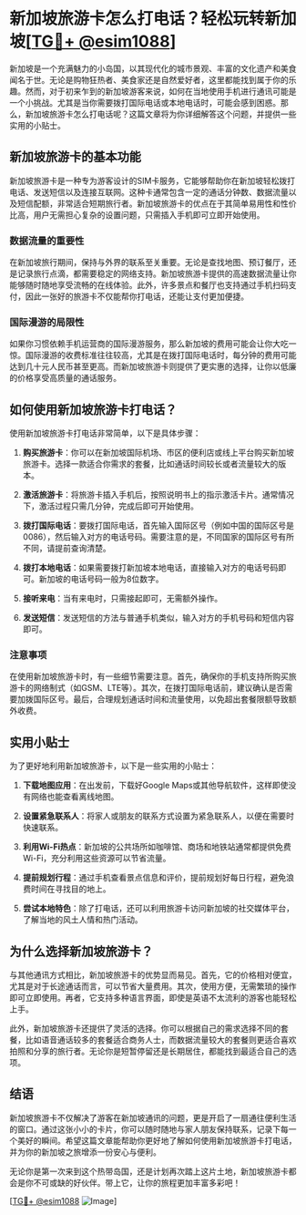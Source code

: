 # 新加坡旅游卡怎么打电话？轻松玩转新加坡[[TG💪+ @esim1088](https://t.me/s/esim1088)]

新加坡是一个充满魅力的小岛国，以其现代化的城市景观、丰富的文化遗产和美食闻名于世。无论是购物狂热者、美食家还是自然爱好者，这里都能找到属于你的乐趣。然而，对于初来乍到的新加坡游客来说，如何在当地使用手机进行通讯可能是一个小挑战。尤其是当你需要拨打国际电话或本地电话时，可能会感到困惑。那么，新加坡旅游卡怎么打电话呢？这篇文章将为你详细解答这个问题，并提供一些实用的小贴士。

## 新加坡旅游卡的基本功能

新加坡旅游卡是一种专为游客设计的SIM卡服务，它能够帮助你在新加坡轻松拨打电话、发送短信以及连接互联网。这种卡通常包含一定的通话分钟数、数据流量以及短信配额，非常适合短期旅行者。新加坡旅游卡的优点在于其简单易用性和性价比高，用户无需担心复杂的设置问题，只需插入手机即可立即开始使用。

### 数据流量的重要性

在新加坡旅行期间，保持与外界的联系至关重要。无论是查找地图、预订餐厅，还是记录旅行点滴，都需要稳定的网络支持。新加坡旅游卡提供的高速数据流量让你能够随时随地享受流畅的在线体验。此外，许多景点和餐厅也支持通过手机扫码支付，因此一张好的旅游卡不仅能帮你打电话，还能让支付更加便捷。

### 国际漫游的局限性

如果你习惯依赖手机运营商的国际漫游服务，那么新加坡的费用可能会让你大吃一惊。国际漫游的收费标准往往较高，尤其是在拨打国际电话时，每分钟的费用可能达到几十元人民币甚至更高。而新加坡旅游卡则提供了更实惠的选择，让你以低廉的价格享受高质量的通话服务。

## 如何使用新加坡旅游卡打电话？

使用新加坡旅游卡打电话非常简单，以下是具体步骤：

1. **购买旅游卡**：你可以在新加坡国际机场、市区的便利店或线上平台购买新加坡旅游卡。选择一款适合你需求的套餐，比如通话时间较长或者流量较大的版本。
   
2. **激活旅游卡**：将旅游卡插入手机后，按照说明书上的指示激活卡片。通常情况下，激活过程只需几分钟，完成后即可开始使用。

3. **拨打国际电话**：要拨打国际电话，首先输入国际区号（例如中国的国际区号是0086），然后输入对方的电话号码。需要注意的是，不同国家的国际区号有所不同，请提前查询清楚。

4. **拨打本地电话**：如果需要拨打新加坡本地电话，直接输入对方的电话号码即可。新加坡的电话号码一般为8位数字。

5. **接听来电**：当有来电时，只需接起即可，无需额外操作。

6. **发送短信**：发送短信的方法与普通手机类似，输入对方的手机号码和短信内容即可。

### 注意事项

在使用新加坡旅游卡时，有一些细节需要注意。首先，确保你的手机支持所购买旅游卡的网络制式（如GSM、LTE等）。其次，在拨打国际电话前，建议确认是否需要加拨国际区号。最后，合理规划通话时间和流量使用，以免超出套餐限额导致额外收费。

## 实用小贴士

为了更好地利用新加坡旅游卡，以下是一些实用的小贴士：

1. **下载地图应用**：在出发前，下载好Google Maps或其他导航软件，这样即使没有网络也能查看离线地图。

2. **设置紧急联系人**：将家人或朋友的联系方式设置为紧急联系人，以便在需要时快速联系。

3. **利用Wi-Fi热点**：新加坡的公共场所如咖啡馆、商场和地铁站通常都提供免费Wi-Fi，充分利用这些资源可以节省流量。

4. **提前规划行程**：通过手机查看景点信息和评价，提前规划好每日行程，避免浪费时间在寻找目的地上。

5. **尝试本地特色**：除了打电话，还可以利用旅游卡访问新加坡的社交媒体平台，了解当地的风土人情和热门活动。

## 为什么选择新加坡旅游卡？

与其他通讯方式相比，新加坡旅游卡的优势显而易见。首先，它的价格相对便宜，尤其是对于长途通话而言，可以节省大量费用。其次，使用方便，无需繁琐的操作即可立即使用。再者，它支持多种语言界面，即使是英语不太流利的游客也能轻松上手。

此外，新加坡旅游卡还提供了灵活的选择。你可以根据自己的需求选择不同的套餐，比如语音通话较多的套餐适合商务人士，而数据流量较大的套餐则更适合喜欢拍照和分享的旅行者。无论你是短暂停留还是长期居住，都能找到最适合自己的选项。

## 结语

新加坡旅游卡不仅解决了游客在新加坡通讯的问题，更是开启了一扇通往便利生活的窗口。通过这张小小的卡片，你可以随时随地与家人朋友保持联系，记录下每一个美好的瞬间。希望这篇文章能帮助你更好地了解如何使用新加坡旅游卡打电话，并为你的新加坡之旅增添一份安心与便利。

无论你是第一次来到这个热带岛国，还是计划再次踏上这片土地，新加坡旅游卡都会是你不可或缺的好伙伴。带上它，让你的旅程更加丰富多彩吧！

[[TG💪+ @esim1088](https://t.me/s/esim1088) ![Image](https://i.postimg.cc/4NQfJmqS/Snipaste-2025-05-13-00-14-12.png)]